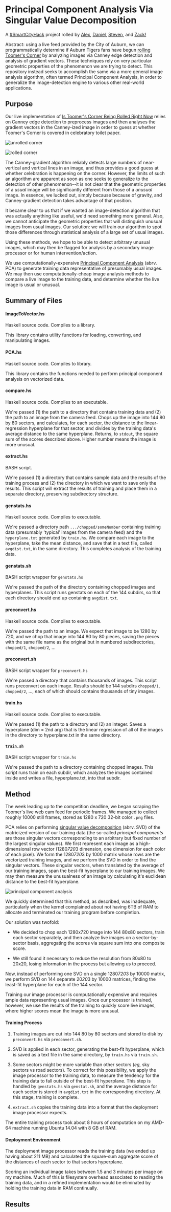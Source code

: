 # Principal Component Analysis Via Singular Value Decomposition

A [#SmartCityHack](http://www.global.datafest.net/) project rolled by
[Alex](http://github.com/redxaxder),
[Daniel](http://github.com/friedbrice),
[Steven](http://github.com/StevenClontz),
and [Zack!](http://github.com/ZSarver)

Abstract: using a live feed provided by the City of Auburn,
we can programmatically determine if Auburn Tigers fans have begun
[rolling Toomer's Corner](https://github.com/IsToomersCornerBeingRolledRightNow/istoomerscornerbeingrolledrightnow.github.io) by analyzing images via Canney edge detection and analysis of gradient vectors.
These techniques rely on very particular geometric properties of the phenomenon we are trying to detect.
This repository instead seeks to accomplish the same via a more general image analysis algorithm, often termed Principal Component Analysis, in order to generalize the image-detection engine to various other real-world applications.

## Purpose

Our live implementation of [Is Toomer's Corner Being Rolled Right Now](http://istommerscornerbeingrolledrightnow.com) relies on Canney edge detection to preprocess images and then analyses the gradient vectors in the Canney-ized image in order to guess at whether Toomer's Corner is covered in celebratory toilet paper.

![unrolled corner](http://istoomerscornerbeingrolledrightnow.github.io/assets/roll0.jpg)

![rolled corner](http://istoomerscornerbeingrolledrightnow.github.io/assets/roll3.jpg)

The Canney-gradient algorithm reliably detects large numbers of near-vertical and vertical lines in an image, and thus provides a good guess at whether celebration is happening on the corner.
However, the limits of such an algorithm are apparent as soon as one seeks to generalize to the detection of other phenomenon--it is not clear that the geometric properties of a _usual_ image will be significantly different from those of a _unusual_ image.
In essence, we lucked out, simply because because of gravity, and Canney-gradient detection takes advantage of that position.

It became clear to us that if we wanted an image-detection algorithm that was actually anything like useful, we'd need something more general.
Also, we cannot anticipate the geometric properties that will distinguish unusual images from usual images.
Our solution: we will train our algorithm to spot those differences through statistical analysis of a large set of usual images.

Using these methods, we hope to be able to detect arbitrary unusual images, which may then be flagged for analysis by a secondary image processor or for human intervention/action.

We use computationally-expensive [Principal Component Analysis](http://en.wikipedia.org/wiki/Principal_component_analysis) (abrv. PCA) to generate training data representative of presumably usual images.
We may then use computationally-cheap image analysis methods to compare a live image to the training data, and determine whether the live image is usual or unusual.

## Summary of Files

#### ImageToVector.hs

Haskell source code.
Compiles to a library.

This library contains utility functions for loading, converting, and manipulating images.

#### PCA.hs

Haskell source code.
Compiles to library.

This library contains the functions needed to perform principal component analysis on vectorized data.

#### compare.hs

Haskell source code.
Compiles to an executable.

We're passed (1) the path to a directory that contains training data
and (2) the path to an image from the camera feed.
Chops up the image into 144 80 by 80 sectors, and calculates, for
each sector, the distance to
the linear-regression hyperplane for that sector, and divides by the
training data's average distance to the same hyperplane.
Returns, to `stdout`, the square sum of the scores described above.
Higher number means the image is more unusual.

#### extract.hs

BASH script.

We're passed (1) a directory that contains sample data and the results
of the training process and (2) the directory in which we want to
save only the results. This script will extract the results of training and place them in a separate directory, preserving subdirectory structure.

#### genstats.hs

Haskell source code.
Compiles to executable.

We're passed a directory path `.../chopped/someNumber` containing
training data (presumably 'typical' images from the camera feed) and
the `hyperplane.txt` generated by `train.hs`.
We compare each image to the hyperplane, take the mean distance,
and save that in a text file, called `avgdist.txt`, in the same directory.
This completes analysis of the training data.

#### genstats.sh

BASH script wrapper for `genstats.hs`

We're passed the path of the directory containing chopped images and 
hyperplanes. This script runs genstats on each of the 144 subdirs,
so that each directory should end up containing `avgdist.txt`.

#### preconvert.hs

Haskell source code.
Compiles to executable.

We're passed the path to an image. We expect that image to be 1280 by
720, and we chop that image into 144 80 by 80 pieces, saving the
pieces with the same file name as the original but in numbered
subdirectories, `chopped/1`, `chopped/2`, ...

#### preconvert.sh

BASH script wrapper for `preconvert.hs`

We're passed a directory that contains thousands of images. This
script runs preconvert on each image. Results should be 144 subdirs
`chopped/1`, `chopped/2`, ..., each of which should contains thousands of tiny images.

#### train.hs

Haskell source code.
Compiles to executable.

We're passed (1) the path to a directory and (2) an integer.
Saves a hyperplane (dim = 2nd arg) that is the linear regression
of all of the images in the directory to hyperplane.txt in the same
directory.

#### `train.sh`

BASH script wrapper for `train.hs`

We're passed the path to a directory containing chopped images. This
script runs train on each subdir, which analyzes the images contained
inside and writes a file, hyperplane.txt, into that subdir.

## Method

The week leading up to the competition deadline, we began scraping the Toomer's live web cam feed for periodic frames.
We managed to collect roughly 10000 still frames, stored as 1280 x 720 32-bit color `.png` files.

PCA relies on performing [singular value decomposition](http://en.wikipedia.org/wiki/Singular_value_decomposition) (abrv. SVD) of the matricized version of our training data (the so-called _principal components_ are those singular vectors corresponding to an arbitrary but fixed number of the largest singular values).
We first represent each image as a high-dimensional row vector (1280*720*3 dimension, one dimension for each color of each pixel).
We form the 1280*720*3 by 1000 matrix whose rows are the vectorized training images, and we perform the SVD in order to find the singular vectors.
These singular vectors, when translated by the average of our training images, span the best-fit hyperplane to our training images.
We may then measure the unusualness of an image by calculating it's euclidean distance to the best-fit hyperplane.

![principal component analysis](https://raw.githubusercontent.com/IsToomersCornerBeingRolledRightNow/theScriptAndImagesForOurProjectVideo/master/13.png)

We quickly determined that this method, as described, was inadequate, particularly when the kernel complained about not having 6TB of RAM to allocate and terminated our training program before completion.

Our solution was twofold:

* We decided to chop each 1280x720 image into 144 80x80 sectors, train each sector separately, and then analyze live images on a sector-by-sector basis, aggregating the scores via square sum into one composite score.

* We still found it necessary to reduce the resolution from 80x80 to 20x20, losing information in the process but allowing us to proceed.

Now, instead of performing one SVD on a single 1280*720*3 by 10000 matrix, we perform SVD on 144 separate 20*20*3 by 10000 matrices, finding the least-fit hyperplane for each of the 144 sector.

Training our image processor is computationally expensive and requires ample data representing usual images.
Once our processor is trained, however, we use the results of the training to quickly score live images, where higher scores mean the image is more unusual.

#### Training Process

1. Training images are cut into 144 80 by 80 sectors and stored to disk by `preconvert.hs` via `preconvert.sh`.

2. SVD is applied in each sector, generating the best-fit hyperplane, which is saved as a text file in the same directory, by `train.hs` via `train.sh`.

3. Some sectors might be more variable than other sectors (_eg,_ sky sectors vs road sectors). To correct for this possibility, we apply the image processor to the training data, to measure the tendency for the training data to fall outside of the best-fit hyperplane. This step is handled by `genstats.hs` via `genstat.sh`, and the average distance for each sector is stored in `avgdist.txt` in the corresponding directory. At this stage, training is complete.

4. `extract.sh` copies the training data into a format that the deployment image processor expects.

The entire training process took about 8 hours of computation on my AMD-64 machine running Ubuntu 14.04 with 8 GB of RAM.

#### Deployment Environment

The deployment image processor reads the training data (we ended up having about 211 MB) and calculated the square-sum aggregate score of the distances of each sector to that sectors hyperplane.

Scoring an individual image takes between 1.5 and 3 minutes per image on my machine. Much of this is filesystem overhead associated to reading the training data, and in a refined implementation would be eliminated by holding the training data in RAM continually.

## Results


